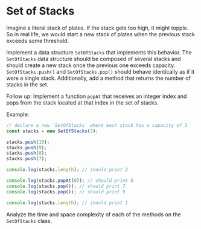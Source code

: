 # Set of Stacks

Imagine a literal stack of plates. If the stack gets too high, it might topple. So in real life, we would start a new stack of plates when the previous stack exceeds some threshold.

Implement a data structure `SetOfStacks` that implements this behavior. The `SetOfStacks` data structure should be composed of several stacks and should create a new stack once the previous one exceeds capacity. `SetOfStacks.push()` and `SetOfStacks.pop()` should behave identically as if it were a single stack. Additionally, add a method that returns the number of stacks in the set.

Follow up: Implement a function `popAt` that receives an integer index and pops from the stack located at that index in the set of stacks.

Example:

```js
// declare a new `SetOfStacks` where each stack has a capacity of 3
const stacks = new SetOfStacks(3);

stacks.push(10);
stacks.push(9);
stacks.push(8);
stacks.push(7);

console.log(stacks.length); // should print 2

console.log(stacks.popAt(0)); // should print 8
console.log(stacks.pop()); // should print 7
console.log(stacks.pop()); // should print 9

console.log(stacks.length); // should print 1
```

Analyze the time and space complexity of each of the methods on the `SetOfStacks` class.
